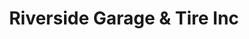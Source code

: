 ---
title: "Riverside Garage & Tire Inc"
url: /laurens/riverside-garage-und-tire-inc/
shop: Reifen
---